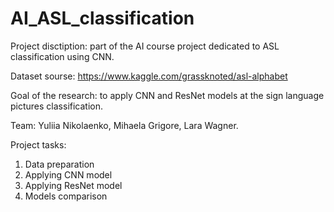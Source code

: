 # AI_ASL_classification
Project disctiption: part of the AI course project dedicated to ASL classification using CNN.

Dataset sourse: https://www.kaggle.com/grassknoted/asl-alphabet

Goal of the research: to apply CNN and ResNet models at the sign language pictures classification. 

Team: Yuliia Nikolaenko, Mihaela Grigore, Lara Wagner. 

Project tasks:
1. Data preparation
2. Applying CNN model 
3. Applying ResNet model
3. Models comparison
